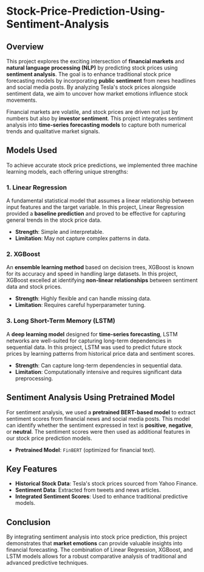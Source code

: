 # Stock-Price-Prediction-Using-Sentiment-Analysis

## Overview
This project explores the exciting intersection of **financial markets** and **natural language processing (NLP)** by predicting stock prices using **sentiment analysis**. The goal is to enhance traditional stock price forecasting models by incorporating **public sentiment** from news headlines and social media posts. By analyzing Tesla's stock prices alongside sentiment data, we aim to uncover how market emotions influence stock movements.

Financial markets are volatile, and stock prices are driven not just by numbers but also by **investor sentiment**. This project integrates sentiment analysis into **time-series forecasting models** to capture both numerical trends and qualitative market signals.

## Models Used
To achieve accurate stock price predictions, we implemented three machine learning models, each offering unique strengths:

### 1. **Linear Regression**
A fundamental statistical model that assumes a linear relationship between input features and the target variable. In this project, Linear Regression provided a **baseline prediction** and proved to be effective for capturing general trends in the stock price data.

- **Strength**: Simple and interpretable.
- **Limitation**: May not capture complex patterns in data.

### 2. **XGBoost**
An **ensemble learning method** based on decision trees, XGBoost is known for its accuracy and speed in handling large datasets. In this project, XGBoost excelled at identifying **non-linear relationships** between sentiment data and stock prices.

- **Strength**: Highly flexible and can handle missing data.
- **Limitation**: Requires careful hyperparameter tuning.

### 3. **Long Short-Term Memory (LSTM)**
A **deep learning model** designed for **time-series forecasting**, LSTM networks are well-suited for capturing long-term dependencies in sequential data. In this project, LSTM was used to predict future stock prices by learning patterns from historical price data and sentiment scores.

- **Strength**: Can capture long-term dependencies in sequential data.
- **Limitation**: Computationally intensive and requires significant data preprocessing.

## Sentiment Analysis Using Pretrained Model
For sentiment analysis, we used a **pretrained BERT-based model** to extract sentiment scores from financial news and social media posts. This model can identify whether the sentiment expressed in text is **positive**, **negative**, or **neutral**. The sentiment scores were then used as additional features in our stock price prediction models.

- **Pretrained Model**: `FinBERT` (optimized for financial text).

## Key Features
- **Historical Stock Data**: Tesla's stock prices sourced from Yahoo Finance.
- **Sentiment Data**: Extracted from tweets and news articles.
- **Integrated Sentiment Scores**: Used to enhance traditional predictive models.

## Conclusion
By integrating sentiment analysis into stock price prediction, this project demonstrates that **market emotions** can provide valuable insights into financial forecasting. The combination of Linear Regression, XGBoost, and LSTM models allows for a robust comparative analysis of traditional and advanced predictive techniques.

